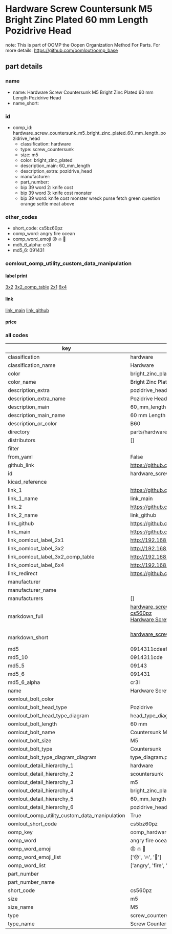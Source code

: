 # Hardware Screw Countersunk M5 Bright Zinc Plated 60 mm Length Pozidrive Head  

note: This is part of OOMP the Oopen Organization Method For Parts. For more details: https://github.com/oomlout/oomp_base

##  part details
  







### name
* name: Hardware Screw Countersunk M5 Bright Zinc Plated 60 mm Length Pozidrive Head
* name_short: 
### id
* oomp_id: hardware_screw_countersunk_m5_bright_zinc_plated_60_mm_length_pozidrive_head
  * classification: hardware
  * type: screw_countersunk
  * size: m5
  * color: bright_zinc_plated
  * description_main: 60_mm_length
  * description_extra: pozidrive_head
  * manufacturer: 
  * part_number: 
  * bip 39 word 2: knife cost
  * bip 39 word 3: knife cost monster
  * bip 39 word: knife cost monster wreck purse fetch green question orange settle meat above

### other_codes
* short_code: cs5bz60pz
* oomp_word: angry fire ocean
* oomp_word_emoji :angry: :fire: :ocean:
* md5_6_alpha: cr3l
* md5_6: 091431






### oomlout_oomp_utility_custom_data_manipulation
#### label print
[3x2](http://192.168.1.245:1112/?label=oomp%20cr3l)
[3x2_oomp_table](http://192.168.1.108:1112/?label=oomp%20cr3l)
[2x1](http://192.168.1.242:1112/?label=oomp%20cr3l)
[6x4](http://192.168.1.55:1112/?label=oomp%20cr3l)    

#### link

[link_main](https://github.com/oomlout/oomlout_oomp_version_1_messy/tree/main/parts/hardware_screw_countersunk_m5_bright_zinc_plated_60_mm_length_pozidrive_head) [link_github](https://github.com/oomlout/oomlout_oomp_version_1_messy/tree/main/parts/hardware_screw_countersunk_m5_bright_zinc_plated_60_mm_length_pozidrive_head)                             

#### price







### all codes 
| key | value |  
| --- | --- |  
| classification | hardware |  
| classification_name | Hardware |  
| color | bright_zinc_plated |  
| color_name | Bright Zinc Plated |  
| description_extra | pozidrive_head |  
| description_extra_name | Pozidrive Head |  
| description_main | 60_mm_length |  
| description_main_name | 60 mm Length |  
| description_or_color | B60 |  
| directory | parts/hardware_screw_countersunk_m5_bright_zinc_plated_60_mm_length_pozidrive_head |  
| distributors | [] |  
| filter |  |  
| from_yaml | False |  
| github_link | https://github.com/oomlout/oomlout_oomp_part_src/tree/main/parts/hardware_screw_countersunk_m5_bright_zinc_plated_60_mm_length_pozidrive_head |  
| id | hardware_screw_countersunk_m5_bright_zinc_plated_60_mm_length_pozidrive_head |  
| kicad_reference |  |  
| link_1 | https://github.com/oomlout/oomlout_oomp_version_1_messy/tree/main/parts/hardware_screw_countersunk_m5_bright_zinc_plated_60_mm_length_pozidrive_head |  
| link_1_name | link_main |  
| link_2 | https://github.com/oomlout/oomlout_oomp_version_1_messy/tree/main/parts/hardware_screw_countersunk_m5_bright_zinc_plated_60_mm_length_pozidrive_head |  
| link_2_name | link_github |  
| link_github | https://github.com/oomlout/oomlout_oomp_version_1_messy/tree/main/parts/hardware_screw_countersunk_m5_bright_zinc_plated_60_mm_length_pozidrive_head |  
| link_main | https://github.com/oomlout/oomlout_oomp_version_1_messy/tree/main/parts/hardware_screw_countersunk_m5_bright_zinc_plated_60_mm_length_pozidrive_head |  
| link_oomlout_label_2x1 | http://192.168.1.242:1112/?label=oomp%20cr3l |  
| link_oomlout_label_3x2 | http://192.168.1.245:1112/?label=oomp%20cr3l |  
| link_oomlout_label_3x2_oomp_table | http://192.168.1.108:1112/?label=oomp%20cr3l |  
| link_oomlout_label_6x4 | http://192.168.1.55:1112/?label=oomp%20cr3l |  
| link_redirect | https://github.com/oomlout/oomlout_oomp_version_1_messy/tree/main/parts/hardware_screw_countersunk_m5_bright_zinc_plated_60_mm_length_pozidrive_head |  
| manufacturer |  |  
| manufacturer_name |  |  
| manufacturers | [] |  
| markdown_full | [hardware_screw_countersunk_m5_bright_zinc_plated_60_mm_length_pozidrive_head](none)<br>[cs560pz](none)<br>[Hardware Screw Countersunk M5 Bright Zinc Plated 60 Mm Length Pozidrive Head](none)<br><br> |  
| markdown_short | [hardware_screw_countersunk_m5_bright_zinc_plated_60_mm_length_pozidrive_head](none)<br><br> |  
| md5 | 0914311cdeaf8cc955574fe31e8c2bdd |  
| md5_10 | 0914311cde |  
| md5_5 | 09143 |  
| md5_6 | 091431 |  
| md5_6_alpha | cr3l |  
| name | Hardware Screw Countersunk M5 Bright Zinc Plated 60 mm Length Pozidrive Head |  
| oomlout_bolt_color |  |  
| oomlout_bolt_head_type | Pozidrive |  
| oomlout_bolt_head_type_diagram | head_type_diagram.png |  
| oomlout_bolt_length | 60 mm |  
| oomlout_bolt_name | Countersunk M5X60 mm  (Pozidrive) |  
| oomlout_bolt_size | M5 |  
| oomlout_bolt_type | Countersunk |  
| oomlout_bolt_type_diagram_diagram | type_diagram.png |  
| oomlout_detail_hierarchy_1 | hardware |  
| oomlout_detail_hierarchy_2 | scountersunk |  
| oomlout_detail_hierarchy_3 | m5 |  
| oomlout_detail_hierarchy_4 | bright_zinc_plated |  
| oomlout_detail_hierarchy_5 | 60_mm_length |  
| oomlout_detail_hierarchy_6 | pozidrive_head |  
| oomlout_oomp_utility_custom_data_manipulation | True |  
| oomlout_short_code | cs5bz60pz |  
| oomp_key | oomp_hardware_screw_countersunk_m5_bright_zinc_plated_60_mm_length_pozidrive_head |  
| oomp_word | angry fire ocean |  
| oomp_word_emoji | :angry: :fire: :ocean: |  
| oomp_word_emoji_list | [':angry:', ':fire:', ':ocean:'] |  
| oomp_word_list | ['angry', 'fire', 'ocean'] |  
| part_number |  |  
| part_number_name |  |  
| short_code | cs560pz |  
| size | m5 |  
| size_name | M5 |  
| type | screw_countersunk |  
| type_name | Screw Countersunk |  
